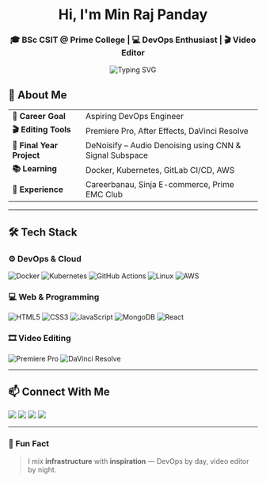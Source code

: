 <h1 align="center"> Hi, I'm Min Raj Panday</h1>
<h3 align="center">🎓 BSc CSIT @ Prime College | 💻 DevOps Enthusiast | 🎬 Video Editor</h3>

<div align="center">
  <img src="https://readme-typing-svg.herokuapp.com?font=Fira+Code&pause=1000&color=58A6FF&center=true&width=435&lines=DevOps+Learner+%F0%9F%9B%A0%EF%B8%8F;Cloud+%26+CI%2FCD+Explorer+%E2%98%81%EF%B8%8F;Creative+Video+Editor+%F0%9F%8E%A5" alt="Typing SVG" />
</div>

## 🔧 About Me

<table>
  <tr>
    <td><strong>🎯 Career Goal</strong></td>
    <td>Aspiring DevOps Engineer</td>
  </tr>
  <tr>
    <td><strong>🎬 Editing Tools</strong></td>
    <td>Premiere Pro, After Effects, DaVinci Resolve</td>
  </tr>
  <tr>
    <td><strong>📁 Final Year Project</strong></td>
    <td>DeNoisify – Audio Denoising using CNN & Signal Subspace</td>
  </tr>
  <tr>
    <td><strong>📚 Learning</strong></td>
    <td>Docker, Kubernetes, GitLab CI/CD, AWS</td>
  </tr>
  <tr>
    <td><strong>🏢 Experience</strong></td>
    <td>Careerbanau, Sinja E-commerce, Prime EMC Club</td>
  </tr>
</table>

---

## 🛠️ Tech Stack

### ⚙️ DevOps & Cloud
![Docker](https://img.shields.io/badge/Docker-%230db7ed.svg?style=flat&logo=docker&logoColor=white)
![Kubernetes](https://img.shields.io/badge/Kubernetes-326CE5?style=flat&logo=kubernetes&logoColor=white)
![GitHub Actions](https://img.shields.io/badge/GitHub_Actions-2088FF?style=flat&logo=github-actions&logoColor=white)
![Linux](https://img.shields.io/badge/Linux-FCC624?style=flat&logo=linux&logoColor=black)
![AWS](https://img.shields.io/badge/AWS-232F3E?style=flat&logo=amazon-aws&logoColor=white)

### 💻 Web & Programming
![HTML5](https://img.shields.io/badge/HTML5-E34F26?style=flat&logo=html5&logoColor=white)
![CSS3](https://img.shields.io/badge/CSS3-1572B6?style=flat&logo=css3&logoColor=white)
![JavaScript](https://img.shields.io/badge/JavaScript-F7DF1E?style=flat&logo=javascript&logoColor=black)
![MongoDB](https://img.shields.io/badge/MongoDB-4EA94B?style=flat&logo=mongodb&logoColor=white)
![React](https://img.shields.io/badge/React-20232A?style=flat&logo=react&logoColor=61DAFB)

### 🎞️ Video Editing
![Premiere Pro](https://img.shields.io/badge/Premiere_Pro-9999FF?style=flat&logo=adobepremierepro&logoColor=white)
![DaVinci Resolve](https://img.shields.io/badge/DaVinci_Resolve-9999FF?style=flat&logo=blackmagicdesign&logoColor=white)

---

## 📫 Connect With Me

<p align="left">
  <a href="https://kushalpanday.dev" target="_blank"><img src="https://img.shields.io/badge/Portfolio-%23000000.svg?style=for-the-badge&logo=firefox&logoColor=white" /></a>
  <a href="mailto:mr.panday16@gmail.com" target="_blank"><img src="https://img.shields.io/badge/Email-%23D14836.svg?style=for-the-badge&logo=gmail&logoColor=white" /></a>
  <a href="[https://www.linkedin.com/in/min-raj-panday-0a787a369/" target="_blank"><img src="https://img.shields.io/badge/LinkedIn-%230077B5.svg?style=for-the-badge&logo=linkedin&logoColor=white" /></a>
  <a href="https://www.instagram.com/_kushal00___/" target="_blank"><img src="https://img.shields.io/badge/Instagram-%23E4405F.svg?style=for-the-badge&logo=instagram&logoColor=white" /></a>
</p>


---

### 🧠 Fun Fact  
> I mix **infrastructure** with **inspiration** — DevOps by day, video editor by night.
